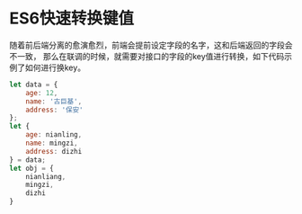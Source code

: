 # ES6快速转换键值
随着前后端分离的愈演愈烈，前端会提前设定字段的名字，这和后端返回的字段会不一致，
那么在联调的时候，就需要对接口的字段的key值进行转换，如下代码示例了如何进行换key。  

```javascript
let data = {
    age: 12,
    name: '古巨基',
    address: '保安'
};
let {
    age: nianling,
    name: mingzi,
    address: dizhi
} = data;
let obj = {
    nianliang,
    mingzi,
    dizhi
}

```
